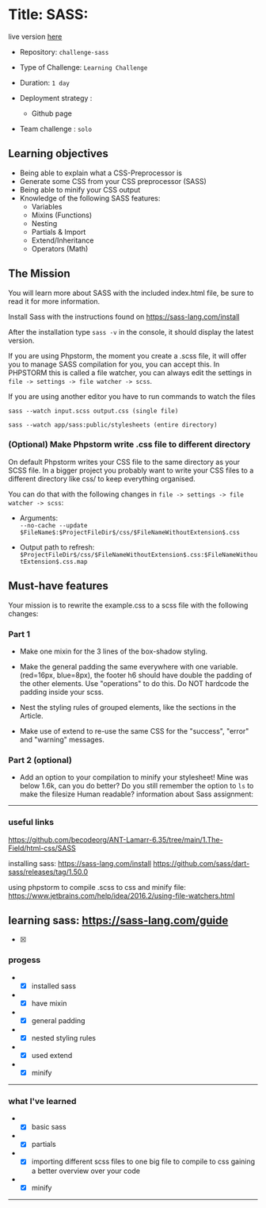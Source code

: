 # Title: SASS:
live version [here](https://glinchflash.github.io/Sass/)

- Repository: `challenge-sass`
- Type of Challenge: `Learning Challenge`
- Duration: `1 day`
- Deployment strategy :
    - Github page

- Team challenge : `solo`

## Learning objectives
- Being able to explain what a CSS-Preprocessor is
- Generate some CSS from your CSS preprocessor (SASS)
- Being able to minify your CSS output
- Knowledge of the following SASS features:
    * Variables
    * Mixins (Functions)
    * Nesting
    * Partials & Import
    * Extend/Inheritance
    * Operators (Math)

## The Mission
You will learn more about SASS with the included index.html file, be sure to read it for more information.

Install Sass with the instructions found on https://sass-lang.com/install

After the installation type `sass -v` in the console, it should display the latest version.

If you are using Phpstorm, the moment you create a .scss file, it will offer you to manage SASS compilation for you, you can accept this. In PHPSTORM this is called a file watcher, you can always edit the settings in `file -> settings -> file watcher -> scss`.

If you are using another editor you have to run commands to watch the files

`sass --watch input.scss output.css (single file)`

`sass --watch app/sass:public/stylesheets (entire directory)`

### (Optional) Make Phpstorm write .css file to different directory
On default Phpstorm writes your CSS file to the same directory as your SCSS file.
In a bigger project you probably want to write your CSS files to a different directory like css/ to keep everything organised.

You can do that with the following changes in `file -> settings -> file watcher -> scss`:

* Arguments:    
  `--no-cache --update $FileName$:$ProjectFileDir$/css/$FileNameWithoutExtension$.css`

* Output path to refresh:
  `$ProjectFileDir$/css/$FileNameWithoutExtension$.css:$FileNameWithoutExtension$.css.map`

## Must-have features

Your mission is to rewrite the example.css to a scss file with the following changes:

### Part 1
- Make one mixin for the 3 lines of the box-shadow styling.

- Make the general padding the same everywhere with one variable. (red=16px, blue=8px), the footer h6 should have double the padding of the other elements. Use "operations" to do this. Do NOT hardcode the padding inside your scss.

- Nest the styling rules of grouped elements, like the sections in the Article.

- Make use of extend to re-use the same CSS for the "success", "error" and "warning" messages.


### Part 2 (optional)
- Add an option to your compilation to minify your stylesheet!
  Mine was below 1.6k, can you do better? Do you still remember the option to `ls` to make the filesize Human readable?
information about Sass assignment:
---
### useful links
https://github.com/becodeorg/ANT-Lamarr-6.35/tree/main/1.The-Field/html-css/SASS

installing sass:
https://sass-lang.com/install
https://github.com/sass/dart-sass/releases/tag/1.50.0

using phpstorm to compile .scss to css and minify file:
https://www.jetbrains.com/help/idea/2016.2/using-file-watchers.html

learning sass:
https://sass-lang.com/guide
---
 - [x]
### progess

* - [x] installed sass
* - [x] have mixin
* - [x] general padding
* - [x] nested styling rules
* - [x] used extend
* - [x] minify
---

### what I've learned

* - [x] basic sass
* - [x] partials
* - [x] importing different scss files to one big file to compile to css gaining a better overview over your code
* - [x] minify
---
